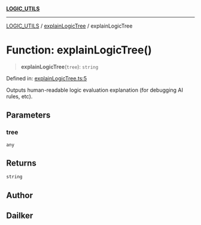 [**LOGIC_UTILS**](../../README.md)

***

[LOGIC_UTILS](../../README.md) / [explainLogicTree](../README.md) / explainLogicTree

# Function: explainLogicTree()

> **explainLogicTree**(`tree`): `string`

Defined in: [explainLogicTree.ts:5](https://github.com/dailker/everyutil/blob/cee559aadda9e0c298e06364cba9020e97a8b19b/src/logic/explainLogicTree.ts#L5)

Outputs human-readable logic evaluation explanation (for debugging AI rules, etc).

## Parameters

### tree

`any`

## Returns

`string`

## Author

## Dailker
